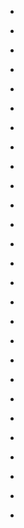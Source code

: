 
- [](/2019/05/eopyuat/)

- [](/2018/12/a968aa/)

- [](/2017/09/72gyhj/)

- [](/2016/05/d3drtwq/)

- [](/2016/05/d3ace2d/)

- [](/2016/05/d3a0x9n/)

- [](/2016/03/d1g4dps/)

- [](/2015/10/3p5dhc/)

- [](/2015/07/3burwv/)

- [](/2015/06/39stje/)

- [](/2014/07/cj93s7o/)

- [](/2013/12/ce5isaf/)

- [](/2013/07/caw3gul/)

- [](/2013/05/c9y5fwt/)

- [](/2013/05/c9yerdz/)

- [](/2012/12/c7j2x1d/)

- [](/2012/07/c5hpje2/)

- [](/2012/07/c59asd7/)

- [](/2012/05/c4toh4j/)

- [](/2012/05/tut55/)

- [](/2011/12/nr789/)

- [](/2011/11/lwlh5/)

- [](/2011/05/c1rvm7n/)

- [](/2011/01/euxkq/)

- [](/2011/01/euvya/)

- [](/2011/01/eu8xt/)

- [](/2010/12/eqvjq/)
